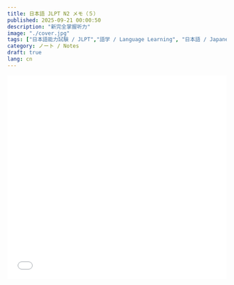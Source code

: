 ```yaml
---
title: 日本語 JLPT N2 メモ（５）
published: 2025-09-21 00:00:50
description: "新完全掌握听力"
image: "./cover.jpg"
tags: ["日本語能力試験 / JLPT","語学 / Language Learning", "日本語 / Japanese","中国語 / Chinese"]
category: ノート / Notes
draft: true
lang: cn 
---
```



<iframe width="100%" height="468" src="//player.bilibili.com/player.html?isOutside=true&aid=259686874&bvid=BV1za411d7Yu&cid=810042120&p=48" crolling="no" border="0" frameborder="no" framespacing="0" allowfullscreen="true"></iframe>
